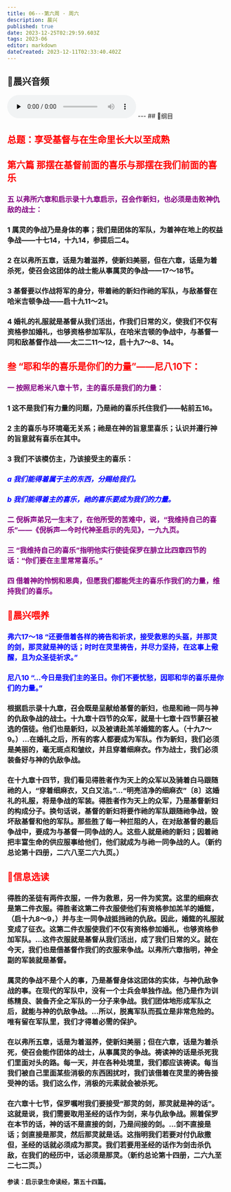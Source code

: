 ```yaml
---
title: 06---第六周 · 周六
description: 晨兴
published: true
date: 2023-12-25T02:29:59.603Z
tags: 2023-06
editor: markdown
dateCreated: 2023-12-11T02:33:40.402Z
---
```


## 🎵晨兴音频
<audio id="audio" controls="" preload="none">
      <source id="mp3" src="/2023-06/week6/week6day6.mp3">
</audio>
---
## 📖纲目

## <font color=red>总题：享受基督与在生命里长大以至成熟</font>

## <font color=red>第六篇   那摆在基督前面的喜乐与那摆在我们前面的喜乐</font>

### <font color=purple>五   以弗所六章和启示录十九章启示，召会作新妇，也必须是击败神仇敌的战士：</font>

### 1   属灵的争战乃是身体的事；我们是团体的军队，为着神在地上的权益争战——十七14，十九14，参提后二4。

### 2   在以弗所五章，话是为着滋养，使新妇美丽，但在六章，话是为着杀死，使召会这团体的战士能从事属灵的争战——17～18节。

### 3   基督要以作战将军的身分，带着祂的新妇作祂的军队，与敌基督在哈米吉顿争战——启十九11～21。

### 4   婚礼的礼服就是基督从我们活出，作我们日常的义，使我们不仅有资格参加婚礼，也够资格参加军队，在哈米吉顿的争战中，与基督一同和敌基督作战——太二二11～12，启十九7～8、14。

## <font color=red>叁   “耶和华的喜乐是你们的力量”——尼八10下：</font>

### <font color=purple>一   按照尼希米八章十节，主的喜乐是我们的力量：</font>

### 1   这不是我们有力量的问题，乃是祂的喜乐托住我们——帖前五16。

### 2   主的喜乐与环境毫无关系；祂是在神的旨意里喜乐；认识并遵行神的旨意就有喜乐在其中。

### 3   我们不该模仿主，乃该接受主的喜乐：

### <font color=blue>*a   我们能得着属于主的东西，分赐给我们。*</font>

### <font color=blue>*b   我们能得着主的喜乐，祂的喜乐要成为我们的力量。*</font>

### <font color=purple>二   倪柝声弟兄一生末了，在他所受的苦难中，说，“我维持自己的喜乐”——《倪柝声—今时代神圣启示的先见》，一九九页。</font>

### <font color=purple>三   “我维持自己的喜乐”指明他实行使徒保罗在腓立比四章四节的话：“你们要在主里常常喜乐。”</font>

### <font color=purple>四   借着神的怜悯和恩典，但愿我们都能凭主的喜乐作我们的力量，维持我们的喜乐。</font>

## <font color=red>📖晨兴喂养</font>

### <font color=blue>弗六17～18   “还要借着各样的祷告和祈求，接受救恩的头盔，并那灵的剑，那灵就是神的话；时时在灵里祷告，并尽力坚持，在这事上儆醒，且为众圣徒祈求。”</font>

### <font color=blue>尼八10   “…今日是我们主的圣日。你们不要忧愁，因耶和华的喜乐是你们的力量。”</font>

### 根据启示录十九章，召会既是呈献给基督的新妇，也是和祂一同与神的仇敌争战的战士。十九章十四节的众军，就是十七章十四节蒙召被选的信徒。他们也是新妇，以及被请赴羔羊婚筵的客人。（十九7～9。）…在婚礼之后，所有的客人都要成为军队。作为新妇，我们必须是美丽的，毫无斑点和皱纹，并且穿着细麻衣。作为战士，我们必须装备好与神的仇敌争战。

### 在十九章十四节，我们看见得胜者作为天上的众军以及骑着白马跟随祂的人，“穿着细麻衣，又白又洁。”…“明亮洁净的细麻衣”〔8〕这婚礼的礼服，将是争战的军装。得胜者作为天上的众军，乃是基督新妇的构成分子。换句话说，基督的新妇将要作祂的军队跟随祂争战，毁坏敌基督和他的军队。那些胜了每一种拦阻的人，在对敌基督的最后争战中，要成为与基督一同争战的人。这些人就是祂的新妇；因着祂把丰富生命的供应服事给他们，他们就成为与祂一同争战的人。（新约总论第十四册，二六八至二六九页。）

## <font color=red>📖信息选读</font>

### 得胜的圣徒有两件衣服，一件为救恩，另一件为奖赏。这里的细麻衣是第二件衣服。得胜者这第二件衣服使他们有资格参加羔羊的婚筵，（启十九8～9，）并与主一同争战抵挡祂的仇敌。因此，婚筵的礼服就变成了征衣。这第二件衣服使我们不仅有资格参加婚礼，也够资格参加军队。…这件衣服就是基督从我们活出，成了我们日常的义。就在今天，我们也是借基督作我们的衣服来争战。以弗所六章指明，神全副的军装就是基督。

### 属灵的争战不是个人的事，乃是基督身体这团体的实体，与神仇敌争战的事。在现代的军队中，没有一个士兵会单独作战。他乃是作为训练精良、装备齐全之军队的一分子来争战。我们团体地形成军队之后，就能与神的仇敌争战。…所以，脱离军队而孤立是非常危险的。唯有留在军队里，我们才得着必需的保护。

### 在以弗所五章，话是为着滋养，使新妇美丽；但在六章，话是为着杀死，使召会能作团体的战士，从事属灵的争战。祷读神的话是杀死我们里面对头的路。每一天，并在各种处境里，我们都应该祷读。每当我们被自己里面某些消极的东西困扰时，我们该借着在灵里的祷告接受神的话。我们这么作，消极的元素就会被杀死。

### 在六章十七节，保罗嘱咐我们要接受“那灵的剑，那灵就是神的话”。这就是说，我们需要取用圣经的话作为剑，来与仇敌争战。照着保罗在本节的话，神的话不是直接的剑，乃是间接的剑。…剑不直接是话；剑直接是那灵，然后那灵就是话。这指明我们若要对付仇敌撒但，圣经的话就必须成为那灵。我们若要用圣经的话作为剑击杀仇敌，在我们的经历中，话必须是那灵。（新约总论第十四册，二六九至二七二页。）

**参读：启示录生命读经，第五十四篇。**
<!-- Google tag (gtag.js) -->
<script async src="https://www.googletagmanager.com/gtag/js?id=G-1P8709Z16T"></script>
<script>
  window.dataLayer = window.dataLayer || [];
  function gtag(){dataLayer.push(arguments);}
  gtag('js', new Date());

  gtag('config', 'G-1P8709Z16T');
</script>